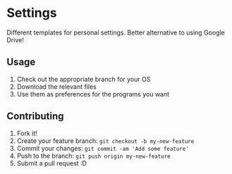 # Settings

Different templates for personal settings. Better alternative to using Google Drive!

## Usage

1. Check out the appropriate branch for your OS
2. Download the relevant files
3. Use them as preferences for the programs you want

## Contributing

1. Fork it!
2. Create your feature branch: `git checkout -b my-new-feature`
3. Commit your changes: `git commit -am 'Add some feature'`
4. Push to the branch: `git push origin my-new-feature`
5. Submit a pull request :D
